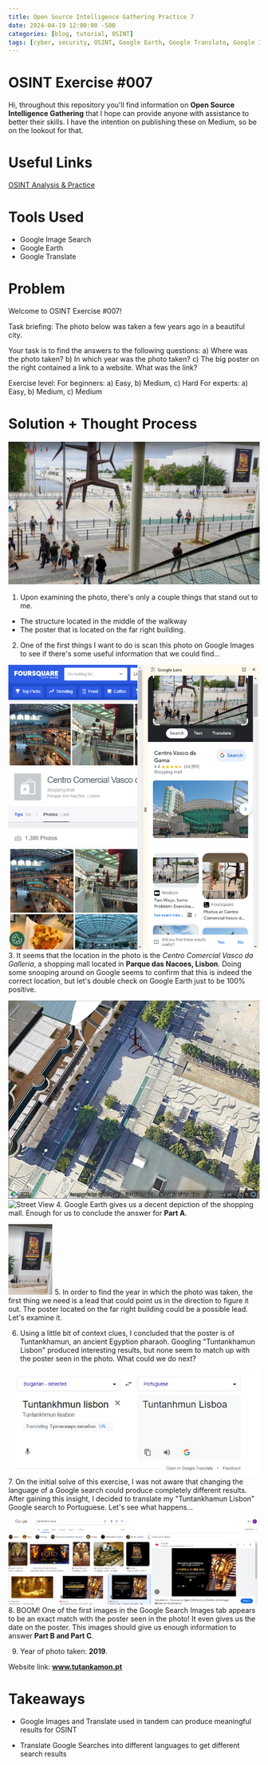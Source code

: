 ```yaml
---
title: Open Source Intelligence Gathering Practice 7
date: 2024-04-19 12:00:00 -500
categories: [blog, tutorial, OSINT]
tags: [cyber, security, OSINT, Google Earth, Google Translate, Google Image Search]
---
```


# OSINT Exercise #007

Hi, throughout this repository you'll find information on **Open Source Intelligence Gathering** that I hope can provide anyone with assistance to better their skills. I have the intention on publishing these on Medium, so be on the lookout for that.


# Useful Links
[OSINT Analysis & Practice](https://gralhix.com/)

# Tools Used

- Google Image Search
- Google Earth
- Google Translate


# Problem

Welcome to OSINT Exercise #007!

Task briefing:
The photo below was taken a few years ago in a beautiful city.

Your task is to find the answers to the following questions:
a) Where was the photo taken?
b) In which year was the photo taken?
c) The big poster on the right contained a link to a website. What was the link?



Exercise level:
For beginners: a) Easy, b) Medium, c) Hard
For experts: a) Easy, b) Medium, c) Medium

# Solution + Thought Process

![Original Photo](/pictures/example_7/osint-exercise-007-big-picture.png)
1. Upon examining the photo, there's only a couple things that stand out to me.
 - The structure located in the middle of the walkway
 - The poster that is located on the far right building.


2. One of the first things I want to do is scan this photo on Google Images to see if there's some useful information that we could find...

![Google Image Search](/pictures/example_7/Google-image.PNG)
3. It seems that the location in the photo is the *Centro Comercial Vasco da Galleria*, a shopping mall located in **Parque das Nacoes, Lisbon**. Doing some snooping around on Google seems to confirm that this is indeed the correct location, but let's double check on Google Earth just to be 100% positive.


![Google Earth Image](/pictures/example_7/Googe-earth-view-1.PNG)
![Street View](/pictures/street-view-1.PNG)
4. Google Earth gives us a decent depiction of the shopping mall. Enough for us to conclude the answer for **Part A**.

![King Tut Poster](/pictures/example_7/tut.PNG)
5. In order to find the year in which the photo was taken, the first thing we need is a lead that could point us in the direction to figure it out. The poster located on the far right building could be a possible lead. Let's examine it.


6. Using a little bit of context clues, I concluded that the poster is of Tuntankhamun, an ancient Egyption pharaoh. Googling "Tuntankhamun Lisbon" produced interesting results, but none seem to match up with the poster seen in the photo. What could we do next?

![Google Trasnlate](/pictures/example_7/translate.PNG)
7. On the initial solve of this exercise, I was not aware that changing the language of a Google search could produce completely different results. After gaining this insight, I decided to translate my "Tuntankhamun Lisbon" Google search to Portuguese. Let's see what happens...

![Google](/pictures/example_7/proper-search.PNG)
8. BOOM! One of the first images in the Google Search Images tab appears to be an exact match with the poster seen in the photo! It even gives us the date on the poster. This images should give us enough information to answer **Part B and Part C**.


9. Year of photo taken: **2019**.


Website link: **www.tutankamon.pt**








# Takeaways


- Google Images and Translate used in tandem can produce meaningful results for OSINT


- Translate Google Searches into different languages to get different search results










